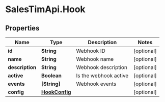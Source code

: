 # SalesTimApi.Hook

## Properties

Name | Type | Description | Notes
------------ | ------------- | ------------- | -------------
**id** | **String** | Webhook ID | [optional] 
**name** | **String** | Webhook name | [optional] 
**description** | **String** | Webhook description | [optional] 
**active** | **Boolean** | Is the webhook active | [optional] 
**events** | **[String]** | Webhook events | [optional] 
**config** | [**HookConfig**](HookConfig.md) |  | [optional] 


